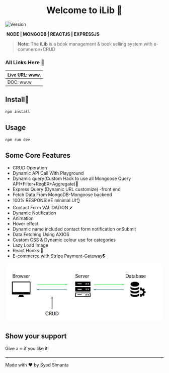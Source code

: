 <h1 align="center">Welcome to iLib 👋</h1>
<p>
  <img alt="Version" src="https://img.shields.io/badge/version-1.0.0-blue.svg?cacheSeconds=2592000" />
</p>



​                                                         **NODE | MONGODB | REACTJS | EXPRESSJS**
> **Note:** The **iLib** is a book management & book selling system with e-commerce+CRUD

### All Links Here :link:

| Live URL:        www. |
| :-------------------- |
| DOC:         ww.w     |



## Install:saxophone:

```sh
npm install
```

## Usage

```sh
npm run dev
```



## Some Core Features

- CRUD Operation
- Dynamic API Call With Playground
- Dynamic query(Custom Hack to use all Mongoose Query API+Filter+RegEX+Aggregate)🤞
- Express Query (Dynamic URL customize) -front end
- Fetch Data From MongoDB-Mongoose backend
- 100% RESPONSIVE minimal UI👌
- Contact Form VALIDATION ✔
- Dynamic Notification
- Animation
- Hover effect
- Dynamic name included contact form notification onSubmit 
- Data Fetching Using AXIOS
- Custom CSS & Dynamic colour use for categories
- Lazy Load Image
- React Hooks 🏑
- E-commerce with Stripe Payment-Gateway💲



![](.\crud-express-mongo.png)







## Show your support

Give a ⭐️ if you like it!

***
Made with ❤️ by Syed Simanta